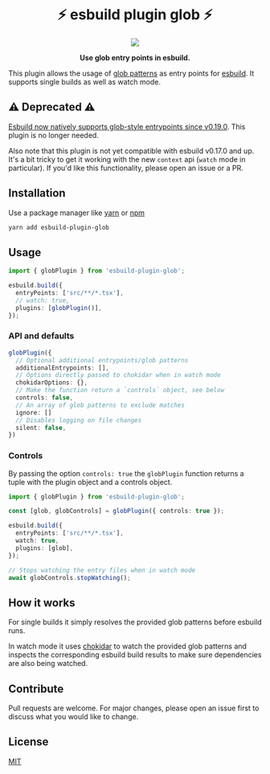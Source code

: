 <h1 align="center">⚡️ esbuild plugin glob ⚡️</h1>
<p align="center">
  <img src="https://snyk.io/test/github/waspeer/esbuild-plugin-glob/badge.svg" />
</p>
<p align="center"><b>Use glob entry points in esbuild.</b></p>


This plugin allows the usage of [glob patterns](https://en.wikipedia.org/wiki/Glob_%28programming%29) as entry points for [esbuild](https://esbuild.github.io/). It supports single builds as well as watch mode.

## ⚠️ Deprecated ⚠️

[Esbuild now natively supports glob-style entrypoints since v0.19.0](https://github.com/evanw/esbuild/releases/tag/v0.19.0). This plugin is no longer needed.

Also note that this plugin is not yet compatible with esbuild v0.17.0 and up. It's a bit tricky to get it working with the new `context` api (`watch` mode in particular). If you'd like this functionality, please open an issue or a PR.

## Installation

Use a package manager like [yarn](https://yarnpkg.com/) or [npm](https://www.npmjs.com/)

```bash
yarn add esbuild-plugin-glob
```

## Usage

```typescript
import { globPlugin } from 'esbuild-plugin-glob';

esbuild.build({
  entryPoints: ['src/**/*.tsx'],
  // watch: true,
  plugins: [globPlugin()],
});
```

### API and defaults

```typescript
globPlugin({
  // Optional additional entrypoints/glob patterns
  additionalEntrypoints: [],
  // Options directly passed to chokidar when in watch mode
  chokidarOptions: {},
  // Make the function return a `controls` object, see below
  controls: false,
  // An array of glob patterns to exclude matches
  ignore: []
  // Disables logging on file changes
  silent: false,
})
```

### Controls

By passing the option `controls: true` the `globPlugin` function returns a tuple with the plugin object and a controls object.

```typescript
import { globPlugin } from 'esbuild-plugin-glob';

const [glob, globControls] = globPlugin({ controls: true });

esbuild.build({
  entryPoints: ['src/**/*.tsx'],
  watch: true,
  plugins: [glob],
});

// Stops watching the entry files when in watch mode
await globControls.stopWatching();
```

## How it works

For single builds it simply resolves the provided glob patterns before esbuild runs.

In watch mode it uses [chokidar](https://github.com/paulmillr/chokidar) to watch the provided glob patterns and inspects the corresponding esbuild build results to make sure dependencies are also being watched.

## Contribute

Pull requests are welcome. For major changes, please open an issue first to discuss what you would like to change.

## License

[MIT](https://choosealicense.com/licenses/mit/)
